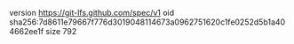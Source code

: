version https://git-lfs.github.com/spec/v1
oid sha256:7d8611e79667f776d3019048114673a0962751620c1fe0252d5b1a404662ee1f
size 792

